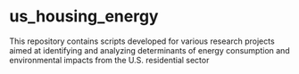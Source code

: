 # us_housing_energy
This repository contains scripts developed for various research projects aimed at identifying and analyzing determinants of energy consumption and environmental impacts from the U.S. residential sector
